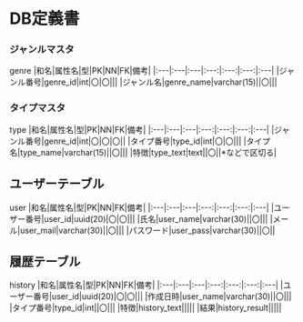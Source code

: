# DB定義書

### ジャンルマスタ
genre
|和名|属性名|型|PK|NN|FK|備考|
|:---|:---|:---|:---:|:---:|:---:|:---|
|ジャンル番号|genre_id|int|〇|〇|||
|ジャンル名|genre_name|varchar(15)||〇|||

### タイプマスタ
type
|和名|属性名|型|PK|NN|FK|備考|
|:---|:---|:---|:---:|:---:|:---:|:---|
|ジャンル番号|genre_id|int|〇|〇|〇||
|タイプ番号|type_id|int|〇|〇|||
|タイプ名|type_name|varchar(15)||〇|||
|特徴|type_text|text||〇||*などで区切る|

## ユーザーテーブル
user
|和名|属性名|型|PK|NN|FK|備考|
|:---|:---|:---|:---:|:---:|:---:|:---|
|ユーザー番号|user_id|uuid(20)|〇|〇|||
|氏名|user_name|varchar(30)||〇|||
|メール|user_mail|varchar(30)||〇|||
|パスワード|user_pass|varchar(30)||〇||

## 履歴テーブル
history
|和名|属性名|型|PK|NN|FK|備考|
|:---|:---|:---|:---:|:---:|:---:|:---|
|ユーザー番号|user_id|uuid(20)|〇|〇|||
|作成日時|user_name|varchar(30)||〇|||
|タイプ番号|type_id|int||〇|||
|特徴|history_text|||||
|結果|history_result|||||
